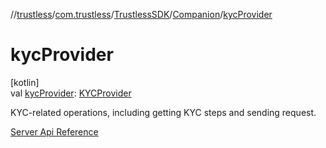 //[trustless](../../../../index.md)/[com.trustless](../../index.md)/[TrustlessSDK](../index.md)/[Companion](index.md)/[kycProvider](kyc-provider.md)

# kycProvider

[kotlin]\
val [kycProvider](kyc-provider.md): [KYCProvider](../../../com.trustless.providers/-k-y-c-provider/index.md)

KYC-related operations, including getting KYC steps and sending request.

[Server Api Reference](https://developer.staq.io/docs/apis/kyc)
